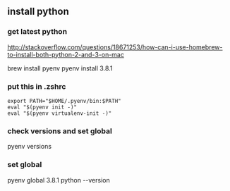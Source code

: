 ## install python

### get latest python

http://stackoverflow.com/questions/18671253/how-can-i-use-homebrew-to-install-both-python-2-and-3-on-mac

brew install pyenv
pyenv install 3.8.1

### put this in .zshrc

```
export PATH="$HOME/.pyenv/bin:$PATH"
eval "$(pyenv init -)"
eval "$(pyenv virtualenv-init -)"
```

### check versions and set global

pyenv versions

### set global

pyenv global 3.8.1
python --version
